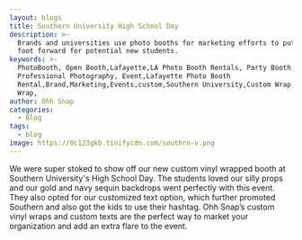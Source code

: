 ```yaml
---
layout: blogs
title: Southern University High School Day
description: >-
  Brands and universities use photo booths for marketing efforts to put the best
  foot forward for potential new students.
keywords: >-
  PhotoBooth, Open Booth,Lafayette,LA Photo Booth Rentals, Party Booth,
  Professional Photography, Event,Lafayette Photo Booth
  Rental,Brand,Marketing,Events,custom,Southern University,Custom Wrap,Vinyl
  Wrap,
author: Ohh Snap
categories:
  - Blog
tags:
  - blog
image: https://0c123gkb.tinifycdn.com/southrn-v.png
---
```

We were super stoked to show off our new custom vinyl wrapped booth at Southern University's High School Day. The students loved our silly props and our gold and navy sequin backdrops went perfectly with this event. They also opted for our customized text option, which further promoted Southern and also got the kids to use their hashtag. Ohh Snap’s custom vinyl wraps and custom texts are the perfect way to market your organization and add an extra flare to the event.
